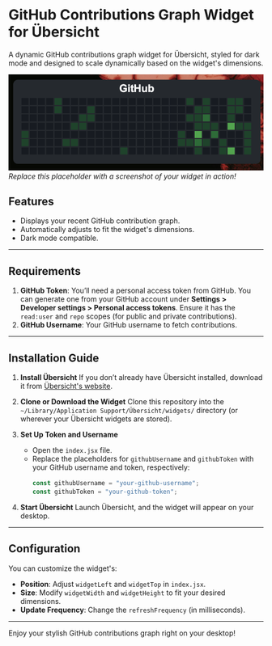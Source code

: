 # GitHub Contributions Graph Widget for Übersicht

A dynamic GitHub contributions graph widget for Übersicht, styled for dark mode and designed to scale dynamically based on the widget's dimensions.

![Widget Preview](./preview.png)
*Replace this placeholder with a screenshot of your widget in action!*

## Features
- Displays your recent GitHub contribution graph.
- Automatically adjusts to fit the widget's dimensions.
- Dark mode compatible.

---

## Requirements
1. **GitHub Token**: You’ll need a personal access token from GitHub. You can generate one from your GitHub account under **Settings > Developer settings > Personal access tokens**. Ensure it has the `read:user` and `repo` scopes (for public and private contributions).
2. **GitHub Username**: Your GitHub username to fetch contributions.

---

## Installation Guide

1. **Install Übersicht**
   If you don’t already have Übersicht installed, download it from [Übersicht's website](http://tracesof.net/uebersicht/).

2. **Clone or Download the Widget**
   Clone this repository into the `~/Library/Application Support/Übersicht/widgets/` directory (or wherever your Übersicht widgets are stored).

3. **Set Up Token and Username**
   - Open the `index.jsx` file.
   - Replace the placeholders for `githubUsername` and `githubToken` with your GitHub username and token, respectively:
     ```javascript
     const githubUsername = "your-github-username";
     const githubToken = "your-github-token";
     ```

4. **Start Übersicht**
   Launch Übersicht, and the widget will appear on your desktop.

---

## Configuration
You can customize the widget's:
- **Position**: Adjust `widgetLeft` and `widgetTop` in `index.jsx`.
- **Size**: Modify `widgetWidth` and `widgetHeight` to fit your desired dimensions.
- **Update Frequency**: Change the `refreshFrequency` (in milliseconds).

---
Enjoy your stylish GitHub contributions graph right on your desktop!
